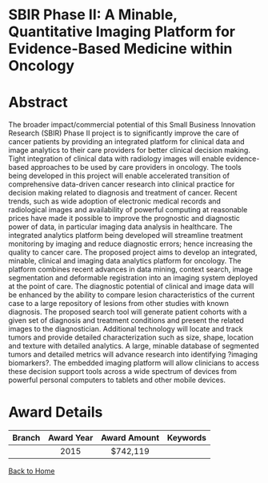 
SBIR Phase II: A Minable, Quantitative Imaging Platform for Evidence-Based Medicine within Oncology
===================================================================================================

# Abstract


The broader impact/commercial potential of this Small Business Innovation Research (SBIR) Phase II project is to significantly improve the care of cancer patients by providing an integrated platform for clinical data and image analytics to their care providers for better clinical decision making. Tight integration of clinical data with radiology images will enable evidence-based approaches to be used by care providers in oncology. The tools being developed in this project will enable accelerated transition of comprehensive data-driven cancer research into clinical practice for decision making related to diagnosis and treatment of cancer. Recent trends, such as wide adoption of electronic medical records and radiological images and availability of powerful computing at reasonable prices have made it possible to improve the prognostic and diagnostic power of data, in particular imaging data analysis in healthcare. The integrated analytics platform being developed will streamline treatment monitoring by imaging and reduce diagnostic errors; hence increasing the quality to cancer care. The proposed project aims to develop an integrated, minable, clinical and imaging data analytics platform for oncology. The platform combines recent advances in data mining, context search, image segmentation and deformable registration into an imaging system deployed at the point of care. The diagnostic potential of clinical and image data will be enhanced by the ability to compare lesion characteristics of the current case to a large repository of lesions from other studies with known diagnosis. The proposed search tool will generate patient cohorts with a given set of diagnosis and treatment conditions and present the related images to the diagnostician. Additional technology will locate and track tumors and provide detailed characterization such as size, shape, location and texture with detailed analytics. A large, minable database of segmented tumors and detailed metrics will advance research into identifying ?imaging biomarkers?. The embedded imaging platform will allow clinicians to access these decision support tools across a wide spectrum of devices from powerful personal computers to tablets and other mobile devices.  

# Award Details

|Branch|Award Year|Award Amount|Keywords|
| :---: | :---: | :---: | :---: |
||2015|$742,119||
  
  


[Back to Home](https://github.com/chrischow/dod_sbir_awards#183)